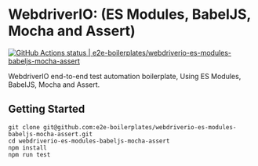 # WebdriverIO: (ES Modules, BabelJS, Mocha and Assert)

[![GitHub Actions status | e2e-boilerplates/webdriverio-es-modules-babeljs-mocha-assert](https://github.com/e2e-boilerplates/webdriverio-es-modules-babeljs-mocha-assert/workflows/webdriverio-es6-modules-babeljs-mocha-assert/badge.svg)](https://github.com/e2e-boilerplates/webdriverio-es-modules-babeljs-mocha-assert/actions?workflow=webdriverio-es-modules-babeljs-mocha-assert)

WebdriverIO end-to-end test automation boilerplate, Using ES Modules, BabelJS, Mocha and Assert.

## Getting Started

    git clone git@github.com:e2e-boilerplates/webdriverio-es-modules-babeljs-mocha-assert.git
    cd webdriverio-es-modules-babeljs-mocha-assert
    npm install
    npm run test
